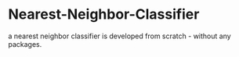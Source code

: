# Nearest-Neighbor-Classifier
a nearest neighbor classifier is developed from scratch - without any packages.
